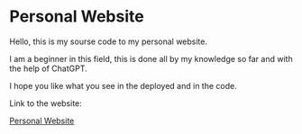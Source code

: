 # **Personal Website**

Hello, this is my sourse code to my personal website.

I am a beginner in this field, this is done all by my knowledge so far and with the help of ChatGPT.

I hope you like what you see in the deployed and in the code.

Link to the website:

[Personal Website](https://donikgoxha.github.io/Personal-Website/)